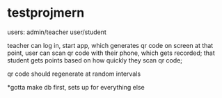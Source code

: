 # testprojmern

users:
admin/teacher
user/student

teacher can log in, start app, which generates qr code on screen
at that point, user can scan qr code  with their phone, which gets recorded; that student gets points based on how quickly they scan qr code; 

qr code should regenerate at random intervals

*gotta make db first, sets up for everything else